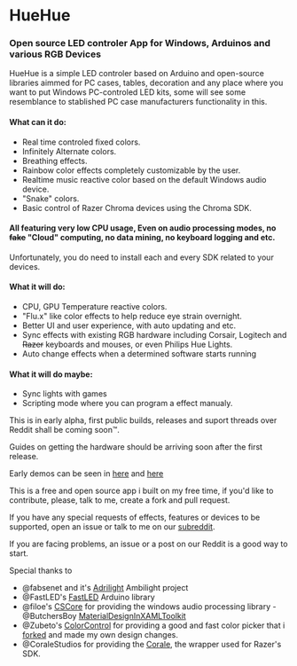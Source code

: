 # HueHue
### Open source LED controler App for Windows, Arduinos and various RGB Devices


HueHue is a simple LED controler based on Arduino and open-source libraries aimmed for PC cases, tables, decoration and any place where you want to put Windows PC-controled LED kits, some will see some resemblance to stablished PC case manufacturers functionality in this.

#### What can it do:
- Real time controled fixed colors.
- Infinitely Alternate colors.
- Breathing effects.
- Rainbow color effects completely customizable by the user.
- Realtime music reactive color based on the default Windows audio device.
- "Snake" colors.
- Basic control of Razer Chroma devices using the Chroma SDK.

#### All featuring very low CPU usage, **Even on audio processing modes**, no ~~fake~~ "Cloud" computing, no data mining, no keyboard logging and etc.

Unfortunately, you do need to install each and every SDK related to your devices.

#### What it will do:
- CPU, GPU Temperature reactive colors.
- "Flu.x" like color effects to help reduce eye strain overnight.
- Better UI and user experience, with auto updating and etc.
- Sync effects with existing RGB hardware including Corsair, Logitech and ~~Razer~~ keyboards and mouses, or even Philips Hue Lights. 
- Auto change effects when a determined software starts running

#### What it will do maybe:
- Sync lights with games
- Scripting mode where you can program a effect manualy.

This is in early alpha, first public builds, releases and suport threads over Reddit shall be coming soon™.

Guides on getting the hardware should be arriving soon after the first release.

Early demos can be seen in [here](https://www.instagram.com/p/BSrty_fgKlM/?taken-by=brianostorm) and [here](https://www.instagram.com/p/BPTj4bIgQ8H/?taken-by=brianostorm)

This is a free and open source app i built on my free time, if you'd like to contribute, please, talk to me, create a fork and pull request.

If you have any special requests of effects, features or devices to be supported, open an issue or talk to me on our [subreddit](https://reddit.com/r/HueHueApp).

If you are facing problems, an issue or a post on our Reddit is a good way to start.

Special thanks to 

- @fabsenet and it's [Adrilight](https://github.com/fabsenet/adrilight) Ambilight project
- @FastLED's [FastLED](https://github.com/FastLED/FastLED) Arduino library
- @filoe's [CSCore](https://github.com/filoe/cscore) for providing the windows audio processing library 
-@ButchersBoy [MaterialDesignInXAMLToolkit](https://github.com/ButchersBoy/MaterialDesignInXamlToolkit)
- @Zubeto's [ColorControl](https://github.com/zubetto/ColorControl) for providing a good and fast color picker that i [forked](https://github.com/BrianLima/ColorControl) and made my own design changes.
- @CoraleStudios for providing the [Corale](https://github.com/CoraleStudios/Colore), the wrapper used for Razer's SDK.